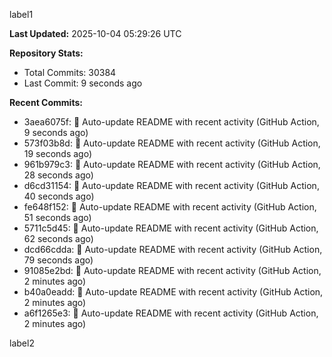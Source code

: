 
label1 
<!-- ACTIVITY_START -->
**Last Updated:** 2025-10-04 05:29:26 UTC

**Repository Stats:**
- Total Commits: 30384
- Last Commit: 9 seconds ago

**Recent Commits:**
- 3aea6075f: 🤖 Auto-update README with recent activity (GitHub Action, 9 seconds ago)
- 573f03b8d: 🤖 Auto-update README with recent activity (GitHub Action, 19 seconds ago)
- 961b979c3: 🤖 Auto-update README with recent activity (GitHub Action, 28 seconds ago)
- d6cd31154: 🤖 Auto-update README with recent activity (GitHub Action, 40 seconds ago)
- fe648f152: 🤖 Auto-update README with recent activity (GitHub Action, 51 seconds ago)
- 5711c5d45: 🤖 Auto-update README with recent activity (GitHub Action, 62 seconds ago)
- dcd66cdda: 🤖 Auto-update README with recent activity (GitHub Action, 79 seconds ago)
- 91085e2bd: 🤖 Auto-update README with recent activity (GitHub Action, 2 minutes ago)
- b40a0eadd: 🤖 Auto-update README with recent activity (GitHub Action, 2 minutes ago)
- a6f1265e3: 🤖 Auto-update README with recent activity (GitHub Action, 2 minutes ago)
<!-- ACTIVITY_END -->

label2
